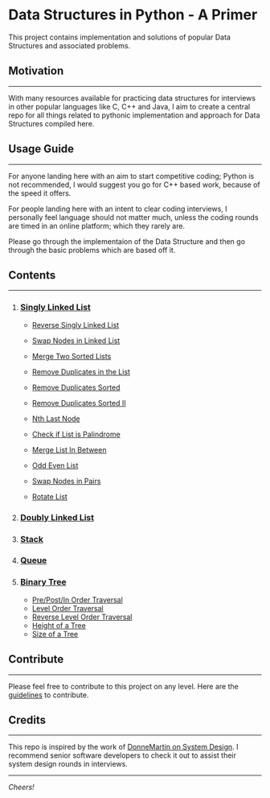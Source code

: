 # Data Structures in Python - A Primer

This project contains implementation and solutions of popular Data Structures and associated problems.

## Motivation
---
With many resources available for practicing data structures for interviews in other popular languages like C, C++ and Java, I aim to create a central repo for all things related to pythonic implementation and approach for Data Structures compiled here.

## Usage Guide
---

For anyone landing here with an aim to start competitive coding; Python is not recommended, I would suggest you go for C++ based work, because of the speed it offers.

For people landing here with an intent to clear coding interviews, I personally feel language should not matter much, unless the coding rounds are timed in an online platform; which they rarely are.

Please go through the implementaion of the Data Structure and then go through the basic problems which are based off it.

## Contents
---

1. ### [Singly Linked List](https://www.github.com/naagarjunsa/data-structures-python-primer/singly-linked-list/SinglyLinkedList.py)

    -  [Reverse Singly Linked List](https://www.github.com/naagarjunsa/data-structures-python-primer/singly-linked-list/reverse-linked-list.py)

    -  [Swap Nodes in Linked List](https://www.github.com/naagarjunsa/data-structures-python-primer/singly-linked-list/swap-nodes.py)

    - [Merge Two Sorted Lists](https://www.github.com/naagarjunsa/data-structures-python-primer/singly-linked-list/merge-sorted-lists.py)

    - [Remove Duplicates in the List](https://www.github.com/naagarjunsa/data-structures-python-primer/singly-linked-list/remove-duplicates.py)

    -  [Remove Duplicates Sorted](https://www.github.com/naagarjunsa/data-structures-python-primer/singly-linked-list/remove-duplicates-sorted.py)

    -  [Remove Duplicates Sorted II](https://www.github.com/naagarjunsa/data-structures-python-primer/singly-linked-list/remove-duplicates-sorted-ii.py)
     
    - [Nth Last Node](https://www.github.com/naagarjunsa/data-structures-python-primer/singly-linked-list/nth-last-node.py)

    -  [Check if List is Palindrome](https://www.github.com/naagarjunsa/data-structures-python-primer/singly-linked-list/check-palindrome.py)

    -  [Merge List In Between](https://www.github.com/naagarjunsa/data-structures-python-primer/singly-linked-list/merge-in-between-linked-list.py)

    - [Odd Even List](https://www.github.com/naagarjunsa/data-structures-python-primer/singly-linked-list/odd-even-list.py)

    - [Swap Nodes in Pairs](https://www.github.com/naagarjunsa/data-structures-python-primer/singly-linked-list/swap-nodes-in-pairs.py)

    - [Rotate List](https://www.github.com/naagarjunsa/data-structures-python-primer/singly-linked-list/rotate-list.py)

2. ### [Doubly Linked List](https://www.github.com/naagarjunsa/data-structures-python-primer/doubly-linked-list/DoublyLinkedList.py)

3. ### [Stack](https://www.github.com/naagarjunsa/data-structures-python-primer/stack/stack.py)

4. ### [Queue](https://www.github.com/naagarjunsa/data-structures-python-primer/queue/queue.py)

5. ### [Binary Tree](https://www.github.com/naagarjunsa/data-structures-python-primer/binary-tree/binarytree.py)

    - [Pre/Post/In Order Traversal](https://www.github.com/naagarjunsa/data-structures-python-primer/binary-tree/dfs-traversals.py)
    - [Level Order Traversal](https://www.github.com/naagarjunsa/data-structures-python-primer/binary-tree/level-order-traversal.py)
    - [Reverse Level Order Traversal](https://www.github.com/naagarjunsa/data-structures-python-primer/binary-tree/reverse-level-order-traversal.py)
    - [Height of a Tree](https://www.github.com/naagarjunsa/data-structures-python-primer/binary-tree/binary-tree-height.py)
    - [Size of a Tree](https://www.github.com/naagarjunsa/data-structures-python-primer/binary-tree/binary-tree-size.py)



## Contribute
---
Please feel free to contribute to this project on any level. Here are the [guidelines](https://github.com/naagarjunsa/data-structures-python-primer/CONTRIBUTING.md) to contribute.

## Credits
---
This repo is inspired by the work of [DonneMartin on System Design](https://github.com/donnemartin/system-design-primer).
I recommend senior software developers to check it out to assist their system design rounds in interviews.

---

*Cheers!*



